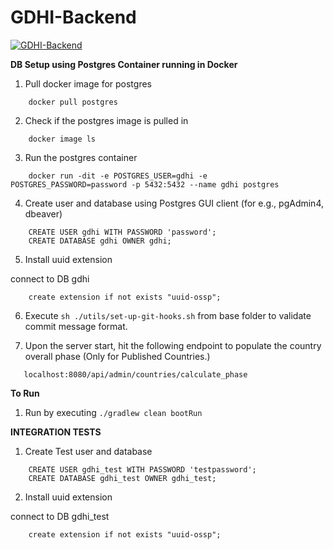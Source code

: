 # GDHI-Backend

[![GDHI-Backend](https://github.com/healthenabled/gdhi-service-version2/actions/workflows/build.yml/badge.svg?branch=main)](https://github.com/healthenabled/gdhi-service-version2/actions/workflows/build.yml)

**DB Setup using Postgres Container running in Docker**

1. Pull docker image for postgres
```
    docker pull postgres
```
2.  Check if the postgres image is pulled in
```
    docker image ls 
```
3. Run the postgres container 
```
    docker run -dit -e POSTGRES_USER=gdhi -e POSTGRES_PASSWORD=password -p 5432:5432 --name gdhi postgres
```
4. Create user and database using Postgres GUI client (for e.g., pgAdmin4, dbeaver)
```
    CREATE USER gdhi WITH PASSWORD 'password';
    CREATE DATABASE gdhi OWNER gdhi;
```
5. Install uuid extension

connect to DB gdhi
```
    create extension if not exists "uuid-ossp";
```

6. Execute `sh ./utils/set-up-git-hooks.sh` from base folder to validate commit message format.

7. Upon the server start, hit the following endpoint to populate the country overall phase (Only for Published Countries.)

```
   localhost:8080/api/admin/countries/calculate_phase
```
**To Run**

1. Run by executing
`./gradlew clean bootRun`

**INTEGRATION TESTS**
1. Create Test user and database
```
    CREATE USER gdhi_test WITH PASSWORD 'testpassword';
    CREATE DATABASE gdhi_test OWNER gdhi_test;
```

2. Install uuid extension

connect to DB gdhi_test
```
    create extension if not exists "uuid-ossp";
```